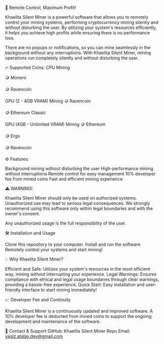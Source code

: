 🚀 Remote Control, Maximum Profit!


Khaelita Silent Miner is a powerful software that allows you to remotely control your mining systems, performing cryptocurrency mining silently and without disturbing the user. By utilizing your system's resources efficiently, it helps you achieve high profits while ensuring there is no performance loss.

There are no popups or notifications, so you can mine seamlessly in the background without any interruptions. With Khaelita Silent Miner, mining operations run completely silently and without disturbing the user.


🔥 Supported Coins:
CPU Mining


🪙 Monero

🪙 Ravencoin

GPU (2 - 4GB VRAM) Mining
🪙 Ravencoin

🪙 Ethereum Classic

GPU (4GB - Unlimited VRAM) Mining
🪙 Ethereum

🪙 Ergo

🪙 Ravencoin


⚙️ Features:

Background mining without disturbing the user
High-performance mining without interruptions
Remote control for easy management
10% developer fee from mined coins
Fast and efficient mining experience


⚠️ WARNING!

Khaelita Silent Miner should only be used on authorized systems. Unauthorized use may lead to serious legal consequences. We strongly recommend using this software only within legal boundaries and with the owner's consent.

Any unauthorized usage is the full responsibility of the user.


🛠️ Installation and Usage

Clone this repository to your computer.
Install and run the software.
Remotely control your systems and start mining!


💡 Why Khaelita Silent Miner?

Efficient and Safe: Utilizes your system's resources in the most efficient way, mining without interrupting your experience.
Legal Warnings: Ensures compliance with ethical and legal usage boundaries through clear warnings, providing a hassle-free experience.
Quick Start: Easy installation and user-friendly interface to start mining immediately!


📈 Developer Fee and Continuity

Khaelita Silent Miner is a continuously updated and improved software. A 10% developer fee is deducted from mined coins to support the ongoing development and maintenance of the software.


🔗 Contact & Support
GitHub: Khaelita Silent Miner Repo
Email: yagiz.atalay.dev@gmail.com
